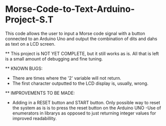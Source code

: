# Morse-Code-to-Text-Arduino-Project-S.T
This code allows the user to input a Morse code signal with a 
button connected to an Arduino Uno and output the combination 
of dits and dahs as text on a LCD screen.

** This project is NOT YET COMPLETE, but it still works as is.
All that is left is a small amount of debugging and fine tuning.

** KNOWN BUGS: 
- There are times where the '2' variable will not return.
- The first character outputted to the LCD display is, usually, wrong.


** IMPROVEMENTS TO BE MADE:
- Adding in a RESET button and START button. Only possible way to
reset the system as is is to press the reset button on the Arduino UNO
-Use of enumerators in librarys as opposed to just returning integer values
for improved readabillity.

